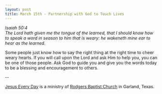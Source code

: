 ```yaml
---
layout: post
title: March 15th - Partnership with God to Touch Lives
---
```


_Isaiah 50:4  
The Lord hath given me the tongue of the learned, that I should know
how to speak a word in season to him that is weary: he wakeneth mine
ear to hear as the learned._

Some people just know how to say the right thing at the right time
to cheer weary hearts. If you will call upon the Lord and ask Him to
help you, you can be one of those people. Ask God to guide you and
give you the words today to be a blessing and encouragement to
others.

 --

<a href=http://jesuseveryday.net>Jesus Every Day</a> is a ministry of <a href=http://rodgersbaptist.net>Rodgers Baptist Church</a> in Garland, Texas.

